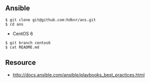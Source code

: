 ## Ansible

~~~
$ git clone git@github.com:hdknr/ans.git
$ cd ans 
~~~

- CentOS 6

~~~
$ git branch centos6
$ cat README.md
~~~

## Resource

- http://docs.ansible.com/ansible/playbooks_best_practices.html
